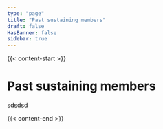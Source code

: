 ```yaml
---
type: "page"
title: "Past sustaining members"
draft: false
HasBanner: false
sidebar: true
---
```


{{< content-start >}}

# Past sustaining members
sdsdsd

{{< content-end >}}